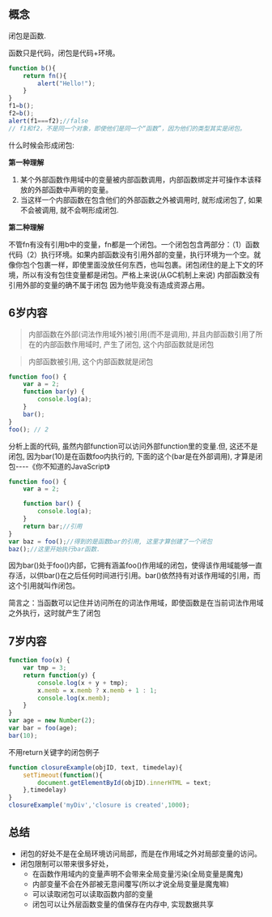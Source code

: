 ## 概念

闭包是函数.

函数只是代码，闭包是代码+环境。

```javascript
function b(){
    return fn(){
        alert("Hello!");
    }
}
f1=b();
f2=b();
alert(f1===f2);//false
// f1和f2，不是同一个对象，即使他们是同一个“函数”，因为他们的类型其实是闭包。
```

什么时候会形成闭包: 

**第一种理解**

1. 某个外部函数作用域中的变量被内部函数调用，内部函数绑定并可操作本该释放的外部函数中声明的变量。
2. 当这样一个内部函数在包含他们的外部函数之外被调用时, 就形成闭包了, 如果不会被调用, 就不会啊形成闭包.

**第二种理解**

不管fn有没有引用b中的变量，fn都是一个闭包。一个闭包包含两部分：（1）函数代码（2）执行环境。如果内部函数没有引用外部的变量，执行环境为一个空。就像你包个包裹一样，即使里面没放任何东西，也叫包裹。闭包闭住的是上下文的环境，所以有没有包住变量都是闭包。严格上来说(从GC机制上来说) 内部函数没有引用外部的变量的确不属于闭包 因为他毕竟没有造成资源占用。

## 6岁内容

> 内部函数在外部(词法作用域外)被引用(而不是调用), 并且内部函数引用了所在的内部函数作用域时, 产生了闭包, 这个内部函数就是闭包


> 内部函数被引用, 这个内部函数就是闭包


```javascript
function foo() {
    var a = 2;
    function bar(y) {
        console.log(a);
    }
    bar();
}
foo(); // 2
```

分析上面的代码, 虽然内部function可以访问外部function里的变量.但, 这还不是闭包, 因为bar(10)是在函数foo内执行的, 下面的这个(bar是在外部调用), 才算是闭包----《你不知道的JavaScript》

```javascript
function foo() {
    var a = 2;

    function bar() {
        console.log(a);
    }
    return bar;//引用
}
var baz = foo();//得到的是函数bar的引用, 这里才算创建了一个闭包
baz();//这里开始执行bar函数.
```
因为bar()处于foo()内部，它拥有涵盖foo()作用域的闭包，使得该作用域能够一直存活，以供bar()在之后任何时间进行引用。bar()依然持有对该作用域的引用，而这个引用就叫作闭包。

简言之：当函数可以记住并访问所在的词法作用域，即使函数是在当前词法作用域之外执行，这时就产生了闭包
​    
## 7岁内容

```javascript
function foo(x) {
    var tmp = 3;
    return function(y) {
        console.log(x + y + tmp);
        x.memb = x.memb ? x.memb + 1 : 1;
        console.log(x.memb);
    }
}
var age = new Number(2);
var bar = foo(age);
bar(10);
```

不用return关键字的闭包例子

```javascript
function closureExample(objID, text, timedelay){
    setTimeout(function(){
        document.getElementById(objID).innerHTML = text;
    },timedelay)
}
closureExample('myDiv','closure is created',1000);
```

## 总结    

- 闭包的好处不是在全局环境访问局部，而是在作用域之外对局部变量的访问。
- 闭包限制可以带来很多好处，
  - 在函数作用域内的变量声明不会带来全局变量污染(全局变量是魔鬼)
  - 内部变量不会在外部被无意间覆写(所以才说全局变量是魔鬼嘛)
  - 可以读取闭包可以读取函数内部的变量
  - 闭包可以让外层函数变量的值保存在内存中, 实现数据共享
